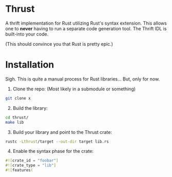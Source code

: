 # Thrust

A thrift implementation for Rust utilizing Rust's syntax extension. This allows one to **never** having to run a separate code generation tool. The Thrift IDL is built-into your code.

(This should convince you that Rust is pretty epic.)

# Installation

Sigh. This is quite a manual process for Rust libraries... But, only for now.

1. Clone the repo: (Most likely in a submodule or something)

```bash
git clone x
```

2. Build the library:

```bash
cd thrust/
make lib
```

3. Build your library and point to the Thrust crate:

```bash
rustc -Lthrust/target --out-dir target lib.rs
```

4. Enable the syntax phase for the crate:

```rust
#![crate_id = "foobar"]
#![crate_type = "lib"]
#![features(
```


